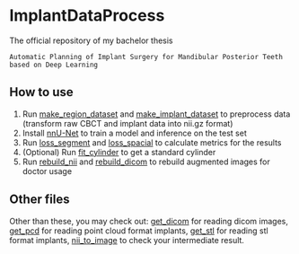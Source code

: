 # ImplantDataProcess

The official repository of my bachelor thesis 
```
Automatic Planning of Implant Surgery for Mandibular Posterior Teeth based on Deep Learning
```

## How to use

1. Run [make_region_dataset](make_region_dataset.py) and [make_implant_dataset](make_implant_dataset.py) to preprocess data (transform raw CBCT and implant data into nii.gz format)
2. Install [nnU-Net](https://github.com/MIC-DKFZ/nnUNet) to train a model and inference on the test set
3. Run [loss_segment](loss_segment.py) and [loss_spacial](loss_spacial.py) to calculate metrics for the results
4. (Optional) Run [fit_cylinder](fit_cylinder.py) to get a standard cylinder
5. Run [rebuild_nii](rebuild_nii.py) and [rebuild_dicom](rebuild_dicom.py) to rebuild augmented images for doctor usage

## Other files
Other than these, you may check out: 
[get_dicom](get_dicom.py) for reading dicom images, 
[get_pcd](get_pcd.py) for reading point cloud format implants, 
[get_stl](get_stl.py) for reading stl format implants, 
[nii_to_image](nii_to_image.py) to check your intermediate result.
